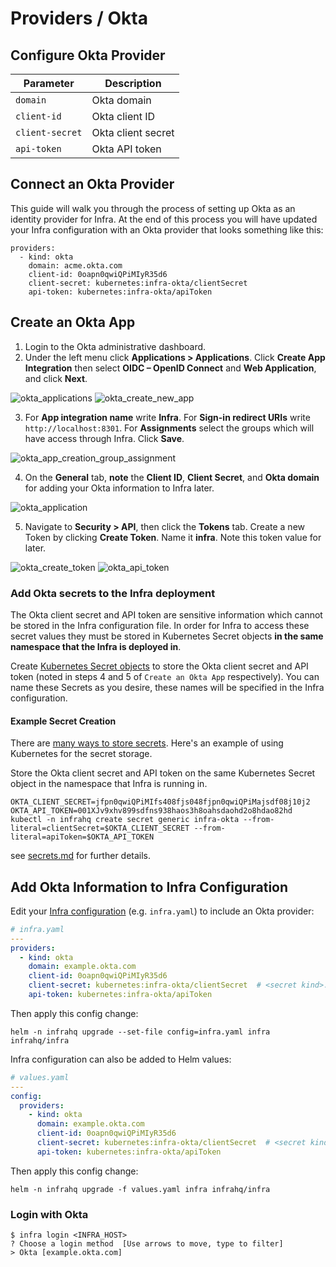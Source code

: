 # Providers / Okta

## Configure Okta Provider

| Parameter       | Description                 |
|-----------------|-----------------------------|
| `domain`        | Okta domain                 |
| `client-id`     | Okta client ID              |
| `client-secret` | Okta client secret          |
| `api-token`     | Okta API token              |

## Connect an Okta Provider

This guide will walk you through the process of setting up Okta as an identity provider for Infra. At the end of this process you will have updated your Infra configuration with an Okta provider that looks something like this:

```
providers:
  - kind: okta
    domain: acme.okta.com
    client-id: 0oapn0qwiQPiMIyR35d6
    client-secret: kubernetes:infra-okta/clientSecret
    api-token: kubernetes:infra-okta/apiToken
```

## Create an Okta App

1. Login to the Okta administrative dashboard.
2. Under the left menu click **Applications > Applications**. Click **Create App Integration** then select **OIDC – OpenID Connect** and **Web Application**, and click **Next**.

![okta_applications](https://user-images.githubusercontent.com/5853428/124651126-67c9e780-de4f-11eb-98bd-def34bea95fd.png)
![okta_create_new_app](https://user-images.githubusercontent.com/5853428/124651919-60efa480-de50-11eb-9cb8-226f1c225191.png)

3. For **App integration name** write **Infra**. For **Sign-in redirect URIs** write `http://localhost:8301`. For **Assignments** select the groups which will have access through Infra. Click **Save**.

![okta_app_creation_group_assignment](https://user-images.githubusercontent.com/5853428/130118354-b7ebeee7-4b7b-41cf-a022-ad165fa6f5db.png)


4. On the **General** tab, **note** the **Client ID**, **Client Secret**, and **Okta domain** for adding your Okta information to Infra later.

![okta_application](https://user-images.githubusercontent.com/5853428/125355241-a3febb80-e319-11eb-8fc6-84df2509f621.png)

5. Navigate to **Security > API**, then click the **Tokens** tab. Create a new Token by clicking **Create Token**. Name it **infra**. Note this token value for later.

![okta_create_token](https://user-images.githubusercontent.com/5853428/124652451-0276f600-de51-11eb-9d22-92262de76371.png)
![okta_api_token](https://user-images.githubusercontent.com/5853428/124652864-787b5d00-de51-11eb-81d8-e503babfdbca.png)

### Add Okta secrets to the Infra deployment

The Okta client secret and API token are sensitive information which cannot be stored in the Infra configuration file. In order for Infra to access these secret values they must be stored in Kubernetes Secret objects **in the same namespace that the Infra is deployed in**.

Create [Kubernetes Secret objects](https://kubernetes.io/docs/tasks/configmap-secret/) to store the Okta client secret and API token (noted in steps 4 and 5 of `Create an Okta App` respectively). You can name these Secrets as you desire, these names will be specified in the Infra configuration.

#### Example Secret Creation

There are [many ways to store secrets](../secrets.md). Here's an example of using Kubernetes for the secret storage.

Store the Okta client secret and API token on the same Kubernetes Secret object in the namespace that Infra is running in.
```
OKTA_CLIENT_SECRET=jfpn0qwiQPiMIfs408fjs048fjpn0qwiQPiMajsdf08j10j2
OKTA_API_TOKEN=001XJv9xhv899sdfns938haos3h8oahsdaohd2o8hdao82hd
kubectl -n infrahq create secret generic infra-okta --from-literal=clientSecret=$OKTA_CLIENT_SECRET --from-literal=apiToken=$OKTA_API_TOKEN
```

see [secrets.md](../secrets.md) for further details.

## Add Okta Information to Infra Configuration

Edit your [Infra configuration](./configuration.md) (e.g. `infra.yaml`) to include an Okta provider:

```yaml
# infra.yaml
---
providers:
  - kind: okta
    domain: example.okta.com
    client-id: 0oapn0qwiQPiMIyR35d6
    client-secret: kubernetes:infra-okta/clientSecret  # <secret kind>:<secret name>
    api-token: kubernetes:infra-okta/apiToken
```

Then apply this config change:

```
helm -n infrahq upgrade --set-file config=infra.yaml infra infrahq/infra
```

Infra configuration can also be added to Helm values:

```yaml
# values.yaml
---
config:
  providers:
    - kind: okta
      domain: example.okta.com
      client-id: 0oapn0qwiQPiMIyR35d6
      client-secret: kubernetes:infra-okta/clientSecret  # <secret kind>:<secret name>
      api-token: kubernetes:infra-okta/apiToken
```

Then apply this config change:

```
helm -n infrahq upgrade -f values.yaml infra infrahq/infra
```

### Login with Okta

```
$ infra login <INFRA_HOST>
? Choose a login method  [Use arrows to move, type to filter]
> Okta [example.okta.com]
```
